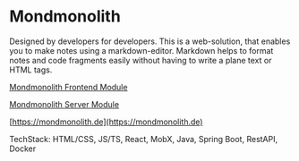 # Mondmonolith

Designed by developers for developers. This is a web-solution, that enables you to make notes using a markdown-editor. Markdown helps to format notes and code fragments easily without having to write a plane text or HTML tags.


[Mondmonolith Frontend Module](https://github.com/Dittner/MondmonolithFrontend)

[Mondmonolith Server Module](https://github.com/Dittner/MondmonolithApi)

[https://mondmonolith.de](https://mondmonolith.de)


TechStack: HTML/CSS, JS/TS, React, MobX, Java, Spring Boot, RestAPI, Docker